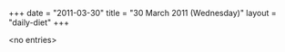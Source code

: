 +++
date = "2011-03-30"
title = "30 March 2011 (Wednesday)"
layout = "daily-diet"
+++

<p>&lt;no entries&gt;</p>